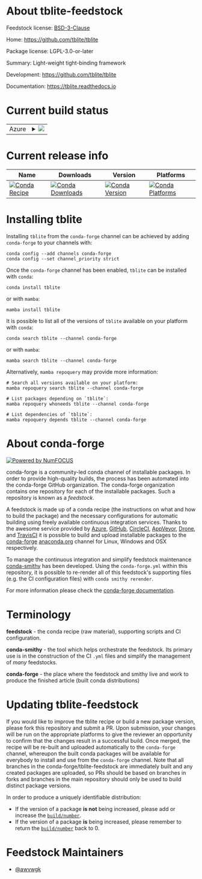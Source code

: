 About tblite-feedstock
======================

Feedstock license: [BSD-3-Clause](https://github.com/conda-forge/tblite-feedstock/blob/main/LICENSE.txt)

Home: https://github.com/tblite/tblite

Package license: LGPL-3.0-or-later

Summary: Light-weight tight-binding framework

Development: https://github.com/tblite/tblite

Documentation: https://tblite.readthedocs.io

Current build status
====================


<table>
    
  <tr>
    <td>Azure</td>
    <td>
      <details>
        <summary>
          <a href="https://dev.azure.com/conda-forge/feedstock-builds/_build/latest?definitionId=14789&branchName=main">
            <img src="https://dev.azure.com/conda-forge/feedstock-builds/_apis/build/status/tblite-feedstock?branchName=main">
          </a>
        </summary>
        <table>
          <thead><tr><th>Variant</th><th>Status</th></tr></thead>
          <tbody><tr>
              <td>linux_64</td>
              <td>
                <a href="https://dev.azure.com/conda-forge/feedstock-builds/_build/latest?definitionId=14789&branchName=main">
                  <img src="https://dev.azure.com/conda-forge/feedstock-builds/_apis/build/status/tblite-feedstock?branchName=main&jobName=linux&configuration=linux%20linux_64_" alt="variant">
                </a>
              </td>
            </tr><tr>
              <td>linux_aarch64</td>
              <td>
                <a href="https://dev.azure.com/conda-forge/feedstock-builds/_build/latest?definitionId=14789&branchName=main">
                  <img src="https://dev.azure.com/conda-forge/feedstock-builds/_apis/build/status/tblite-feedstock?branchName=main&jobName=linux&configuration=linux%20linux_aarch64_" alt="variant">
                </a>
              </td>
            </tr><tr>
              <td>linux_ppc64le</td>
              <td>
                <a href="https://dev.azure.com/conda-forge/feedstock-builds/_build/latest?definitionId=14789&branchName=main">
                  <img src="https://dev.azure.com/conda-forge/feedstock-builds/_apis/build/status/tblite-feedstock?branchName=main&jobName=linux&configuration=linux%20linux_ppc64le_" alt="variant">
                </a>
              </td>
            </tr><tr>
              <td>osx_64</td>
              <td>
                <a href="https://dev.azure.com/conda-forge/feedstock-builds/_build/latest?definitionId=14789&branchName=main">
                  <img src="https://dev.azure.com/conda-forge/feedstock-builds/_apis/build/status/tblite-feedstock?branchName=main&jobName=osx&configuration=osx%20osx_64_" alt="variant">
                </a>
              </td>
            </tr><tr>
              <td>osx_arm64</td>
              <td>
                <a href="https://dev.azure.com/conda-forge/feedstock-builds/_build/latest?definitionId=14789&branchName=main">
                  <img src="https://dev.azure.com/conda-forge/feedstock-builds/_apis/build/status/tblite-feedstock?branchName=main&jobName=osx&configuration=osx%20osx_arm64_" alt="variant">
                </a>
              </td>
            </tr><tr>
              <td>win_64</td>
              <td>
                <a href="https://dev.azure.com/conda-forge/feedstock-builds/_build/latest?definitionId=14789&branchName=main">
                  <img src="https://dev.azure.com/conda-forge/feedstock-builds/_apis/build/status/tblite-feedstock?branchName=main&jobName=win&configuration=win%20win_64_" alt="variant">
                </a>
              </td>
            </tr>
          </tbody>
        </table>
      </details>
    </td>
  </tr>
</table>

Current release info
====================

| Name | Downloads | Version | Platforms |
| --- | --- | --- | --- |
| [![Conda Recipe](https://img.shields.io/badge/recipe-tblite-green.svg)](https://anaconda.org/conda-forge/tblite) | [![Conda Downloads](https://img.shields.io/conda/dn/conda-forge/tblite.svg)](https://anaconda.org/conda-forge/tblite) | [![Conda Version](https://img.shields.io/conda/vn/conda-forge/tblite.svg)](https://anaconda.org/conda-forge/tblite) | [![Conda Platforms](https://img.shields.io/conda/pn/conda-forge/tblite.svg)](https://anaconda.org/conda-forge/tblite) |

Installing tblite
=================

Installing `tblite` from the `conda-forge` channel can be achieved by adding `conda-forge` to your channels with:

```
conda config --add channels conda-forge
conda config --set channel_priority strict
```

Once the `conda-forge` channel has been enabled, `tblite` can be installed with `conda`:

```
conda install tblite
```

or with `mamba`:

```
mamba install tblite
```

It is possible to list all of the versions of `tblite` available on your platform with `conda`:

```
conda search tblite --channel conda-forge
```

or with `mamba`:

```
mamba search tblite --channel conda-forge
```

Alternatively, `mamba repoquery` may provide more information:

```
# Search all versions available on your platform:
mamba repoquery search tblite --channel conda-forge

# List packages depending on `tblite`:
mamba repoquery whoneeds tblite --channel conda-forge

# List dependencies of `tblite`:
mamba repoquery depends tblite --channel conda-forge
```


About conda-forge
=================

[![Powered by
NumFOCUS](https://img.shields.io/badge/powered%20by-NumFOCUS-orange.svg?style=flat&colorA=E1523D&colorB=007D8A)](https://numfocus.org)

conda-forge is a community-led conda channel of installable packages.
In order to provide high-quality builds, the process has been automated into the
conda-forge GitHub organization. The conda-forge organization contains one repository
for each of the installable packages. Such a repository is known as a *feedstock*.

A feedstock is made up of a conda recipe (the instructions on what and how to build
the package) and the necessary configurations for automatic building using freely
available continuous integration services. Thanks to the awesome service provided by
[Azure](https://azure.microsoft.com/en-us/services/devops/), [GitHub](https://github.com/),
[CircleCI](https://circleci.com/), [AppVeyor](https://www.appveyor.com/),
[Drone](https://cloud.drone.io/welcome), and [TravisCI](https://travis-ci.com/)
it is possible to build and upload installable packages to the
[conda-forge](https://anaconda.org/conda-forge) [anaconda.org](https://anaconda.org/)
channel for Linux, Windows and OSX respectively.

To manage the continuous integration and simplify feedstock maintenance
[conda-smithy](https://github.com/conda-forge/conda-smithy) has been developed.
Using the ``conda-forge.yml`` within this repository, it is possible to re-render all of
this feedstock's supporting files (e.g. the CI configuration files) with ``conda smithy rerender``.

For more information please check the [conda-forge documentation](https://conda-forge.org/docs/).

Terminology
===========

**feedstock** - the conda recipe (raw material), supporting scripts and CI configuration.

**conda-smithy** - the tool which helps orchestrate the feedstock.
                   Its primary use is in the construction of the CI ``.yml`` files
                   and simplify the management of *many* feedstocks.

**conda-forge** - the place where the feedstock and smithy live and work to
                  produce the finished article (built conda distributions)


Updating tblite-feedstock
=========================

If you would like to improve the tblite recipe or build a new
package version, please fork this repository and submit a PR. Upon submission,
your changes will be run on the appropriate platforms to give the reviewer an
opportunity to confirm that the changes result in a successful build. Once
merged, the recipe will be re-built and uploaded automatically to the
`conda-forge` channel, whereupon the built conda packages will be available for
everybody to install and use from the `conda-forge` channel.
Note that all branches in the conda-forge/tblite-feedstock are
immediately built and any created packages are uploaded, so PRs should be based
on branches in forks and branches in the main repository should only be used to
build distinct package versions.

In order to produce a uniquely identifiable distribution:
 * If the version of a package **is not** being increased, please add or increase
   the [``build/number``](https://docs.conda.io/projects/conda-build/en/latest/resources/define-metadata.html#build-number-and-string).
 * If the version of a package **is** being increased, please remember to return
   the [``build/number``](https://docs.conda.io/projects/conda-build/en/latest/resources/define-metadata.html#build-number-and-string)
   back to 0.

Feedstock Maintainers
=====================

* [@awvwgk](https://github.com/awvwgk/)

